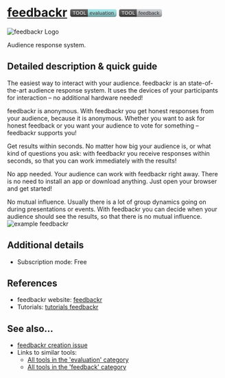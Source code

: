 # [feedbackr](https://www.feedbackr.io/)  [<img src="images/evaluation.png" align="bottom">](https://github.com/e-CLOSE/Toolbox/issues?q=label%3A01_TOOL+label%3Aevaluation) [<img src="images/feedback.png" align="bottom">](https://github.com/e-CLOSE/Toolbox/issues?q=label%3A01_TOOL+label%3Afeedback)

![feedbackr Logo](https://user-images.githubusercontent.com/96419022/157414813-7422593c-e9fc-445a-92e1-6d564d41b16d.png)

Audience response system.


## Detailed description & quick guide

The easiest way to interact with your audience.
feedbackr is an state-of-the-art audience response system. It uses the devices of your participants for interaction – no additional hardware needed!

feedbackr is anonymous.
With feedbackr you get honest responses from your audience, because it is anonymous. Whether you want to ask for honest feedback or you want your audience to vote for something – feedbackr supports you!

Get results within seconds.
No matter how big your audience is, or what kind of questions you ask: with feedbackr you receive responses within seconds, so that you can work immediately with the results!

No app needed.
Your audience can work with feedbackr right away. There is no need to install an app or download anything. Just open your browser and get started!

No mutual influence.
Usually there is a lot of group dynamics going on during presentations or events. With feedbackr you can decide when your audience should see the results, so that there is no mutual influence.
![example feedbackr](https://user-images.githubusercontent.com/96419022/157414787-f2fa6962-5eb0-40eb-840f-78fcaf72aa1e.png)



## Additional details

- Subscription mode: Free


## References

- feedbackr website: [feedbackr](https://www.feedbackr.io/)
- Tutorials: [tutorials feedbackr](https://www.youtube.com/c/FeedbackrIoc_n_c/videos)


## See also...

- [feedbackr creation issue](https://github.com/e-CLOSE/Toolbox/issues/79)
- Links to similar tools:
  - [All tools in the 'evaluation' category](https://github.com/e-CLOSE/Toolbox/issues?q=label%3A01_TOOL+label%3Aevaluation)
  - [All tools in the 'feedback' category](https://github.com/e-CLOSE/Toolbox/issues?q=label%3A01_TOOL+label%3Afeedback)
